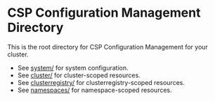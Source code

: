 # CSP Configuration Management Directory

This is the root directory for CSP Configuration Management for your cluster.

* See [system/](system/README.md) for system configuration.
* See [cluster/](cluster/README.md) for cluster-scoped resources.
* See [clusterregistry/](clusterregistry/README.md) for clusterregistry-scoped resources.
* See [namespaces/](namespaces/README.md) for namespace-scoped resources.
